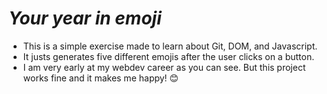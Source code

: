 # ***Your year in emoji***

 - This is a simple exercise made to learn about Git, DOM, and Javascript. 
- It justs generates five different emojis after the user clicks on a button.
- I am very early at my webdev career as you can see. But this project works fine and it makes me happy! 😊

